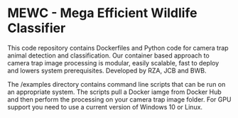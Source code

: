 # MEWC - Mega Efficient Wildlife Classifier

This code repository contains Dockerfiles and Python code for camera trap animal detection and classification. Our container based approach to camera trap image processing is modular, easily scalable, fast to deploy and lowers system prerequisites. Developed by RZA, JCB and BWB.

The /examples directory contains command line scripts that can be run on an appropriate system. The scripts pull a Docker iamge from Docker Hub and then perform the processing on your camera trap image folder. For GPU support you need to use a current version of Windows 10 or Linux. 
